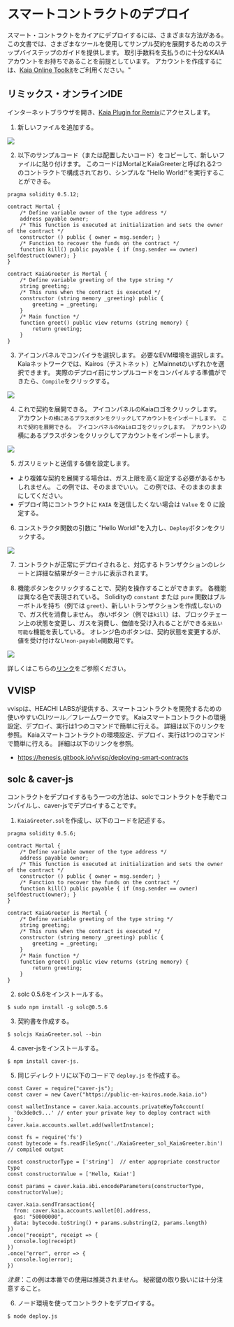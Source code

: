 # スマートコントラクトのデプロイ

スマート・コントラクトをカイアにデプロイするには、さまざまな方法がある。 この文書では、さまざまなツールを使用してサンプル契約を展開するためのステップバイステップのガイドを提供します。 取引手数料を支払うのに十分なKAIAアカウントをお持ちであることを前提としています。 アカウントを作成するには、[Kaia Online Toolkit](https://toolkit.kaia.io/account/accountKeyLegacy)をご利用ください。"

## リミックス・オンラインIDE<a id="remix-ide"></a>

インターネットブラウザを開き、[Kaia Plugin for Remix](https://ide.kaia.io)にアクセスします。

1. 新しいファイルを追加する。

![](/img/build/smart-contracts/01_deployment_ide.png)

2. 以下のサンプルコード（または配置したいコード）をコピーして、新しいファイルに貼り付けます。 このコードはMortalとKaiaGreeterと呼ばれる2つのコントラクトで構成されており、シンプルな "Hello World!"を実行することができる。

```
pragma solidity 0.5.12;

contract Mortal {
    /* Define variable owner of the type address */
    address payable owner;
    /* This function is executed at initialization and sets the owner of the contract */
    constructor () public { owner = msg.sender; }
    /* Function to recover the funds on the contract */
    function kill() public payable { if (msg.sender == owner) selfdestruct(owner); }
}

contract KaiaGreeter is Mortal {
    /* Define variable greeting of the type string */
    string greeting;
    /* This runs when the contract is executed */
    constructor (string memory _greeting) public {
        greeting = _greeting;
    }
    /* Main function */
    function greet() public view returns (string memory) {
        return greeting;
    }
}
```

3. アイコンパネルでコンパイラを選択します。 必要なEVM環境を選択します。 Kaiaネットワークでは、Kairos（テストネット）とMainnetのいずれかを選択できます。 実際のデプロイ前にサンプルコードをコンパイルする準備ができたら、`Compile`をクリックする。

![](/img/build/smart-contracts/02_deployment_compile.png)

4. これで契約を展開できる。 アイコンパネルのKaiaロゴをクリックします。 アカウント`の横にあるプラスボタンをクリックしてアカウントをインポートします。 これで契約を展開できる。 アイコンパネルのKaiaロゴをクリックします。 アカウント\`の横にあるプラスボタンをクリックしてアカウントをインポートします。

![](/img/build/smart-contracts/05_deployment_account.png)

5. ガスリミットと送信する値を設定します。

- より複雑な契約を展開する場合は、ガス上限を高く設定する必要があるかもしれません。 この例では、そのままでいい。 この例では、そのままのままにしてください。
- デプロイ時にコントラクトに `KAIA` を送信したくない場合は `Value` を 0 に設定する。

6. コンストラクタ関数の引数に "Hello World!"を入力し、`Deploy`ボタンをクリックする。

![](/img/build/smart-contracts/03_deployment_hello.png)

7. コントラクトが正常にデプロイされると、対応するトランザクションのレシートと詳細な結果がターミナルに表示されます。

8. 機能ボタンをクリックすることで、契約を操作することができます。 各機能は異なる色で表現されている。 Solidityの `constant` または `pure` 関数はブルーボトルを持ち（例では `greet`）、新しいトランザクションを作成しないので、ガス代を消費しません。 赤いボタン（例では`kill`）は、ブロックチェーン上の状態を変更し、ガスを消費し、価値を受け入れることができる`支払い可能な`機能を表している。 オレンジ色のボタンは、契約状態を変更するが、値を受け付けない`non-payable`関数用です。

![](/img/build/smart-contracts/06_deployment_functions.png)

詳しくはこちらの[リンク](../ide-and-tools/ide-and-tools.md)をご参照ください。

## VVISP <a id="vvisp"></a>

vvispは、HEACHI LABSが提供する、スマートコントラクトを開発するための使いやすいCLIツール／フレームワークです。 Kaiaスマートコントラクトの環境設定、デプロイ、実行は1つのコマンドで簡単に行える。 詳細は以下のリンクを参照。 Kaiaスマートコントラクトの環境設定、デプロイ、実行は1つのコマンドで簡単に行える。 詳細は以下のリンクを参照。

- https://henesis.gitbook.io/vvisp/deploying-smart-contracts

## solc & caver-js <a id="solc-caver-js"></a>

コントラクトをデプロイするもう一つの方法は、solcでコントラクトを手動でコンパイルし、caver-jsでデプロイすることです。

1. `KaiaGreeter.sol`を作成し、以下のコードを記述する。

```
pragma solidity 0.5.6;

contract Mortal {
    /* Define variable owner of the type address */
    address payable owner;
    /* This function is executed at initialization and sets the owner of the contract */
    constructor () public { owner = msg.sender; }
    /* Function to recover the funds on the contract */
    function kill() public payable { if (msg.sender == owner) selfdestruct(owner); }
}

contract KaiaGreeter is Mortal {
    /* Define variable greeting of the type string */
    string greeting;
    /* This runs when the contract is executed */
    constructor (string memory _greeting) public {
        greeting = _greeting;
    }
    /* Main function */
    function greet() public view returns (string memory) {
        return greeting;
    }
}
```

2. solc 0.5.6をインストールする。

```
$ sudo npm install -g solc@0.5.6
```

3. 契約書を作成する。

```
$ solcjs KaiaGreeter.sol --bin
```

4. caver-jsをインストールする。

```
$ npm install caver-js.
```

5. 同じディレクトリに以下のコードで `deploy.js` を作成する。

```
const Caver = require("caver-js");
const caver = new Caver("https://public-en-kairos.node.kaia.io")

const walletInstance = caver.kaia.accounts.privateKeyToAccount(
  '0x3de0c9...' // enter your private key to deploy contract with
);
caver.kaia.accounts.wallet.add(walletInstance);

const fs = require('fs')
const bytecode = fs.readFileSync('./KaiaGreeter_sol_KaiaGreeter.bin') // compiled output

const constructorType = ['string']  // enter appropriate constructor type
const constructorValue = ['Hello, Kaia!']

const params = caver.kaia.abi.encodeParameters(constructorType, constructorValue);

caver.kaia.sendTransaction({
  from: caver.kaia.accounts.wallet[0].address,
  gas: "50000000",
  data: bytecode.toString() + params.substring(2, params.length)
})
.once("receipt", receipt => {
  console.log(receipt)
})
.once("error", error => {
  console.log(error);
})
```

_注意_：この例は本番での使用は推奨されません。 秘密鍵の取り扱いには十分注意すること。

6. ノード環境を使ってコントラクトをデプロイする。

```
$ node deploy.js
```
